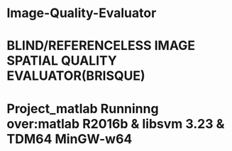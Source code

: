 # Image-Quality-Evaluator
BLIND/REFERENCELESS IMAGE SPATIAL QUALITY EVALUATOR(BRISQUE)
==========================
Project_matlab
Runninng over:matlab R2016b & libsvm 3.23 & TDM64 MinGW-w64
==========================
